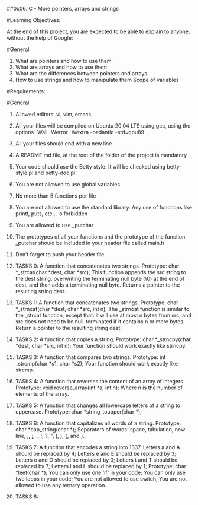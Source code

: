 ##0x06. C - More pointers, arrays and strings

#Learning Objectives:

At the end of this project, you are expected to be able to explain to anyone, without the help of Google:

#General

1. What are pointers and how to use them
2. What are arrays and how to use them
3. What are the differences between pointers and arrays
4. How to use strings and how to manipulate them
   Scope of variables

#Requirements:

#General

1. Allowed editors: vi, vim, emacs
2. All your files will be compiled on Ubuntu 20.04 LTS using gcc, using the options -Wall -Werror -Wextra -pedantic -std=gnu89
3. All your files should end with a new line
4. A README.md file, at the root of the folder of the project is mandatory
5. Your code should use the Betty style. It will be checked using betty-style.pl and betty-doc.pl
6. You are not allowed to use global variables
7. No more than 5 functions per file
8. You are not allowed to use the standard library. Any use of functions like printf, puts, etc… is forbidden
9. You are allowed to use _putchar
10. The prototypes of all your functions and the prototype of the function _putchar should be included in your header file called main.h
11. Don’t forget to push your header file

0. TASKS 0: A function that concatenates two strings. Prototype: char *_strcat(char *dest, char *src); This function appends the src string to the dest string, overwriting the terminating null byte (\0) at the end of dest, and then adds a terminating null byte. Returns a pointer to the resulting string dest.
1. TASKS 1: A function that concatenates two strings. Prototype: char *_strncat(char *dest, char *src, int n); The _strncat function is similar to the _strcat function, except that: it will use at most n bytes from src; and src does not need to be null-terminated if it contains n or more bytes. Return a pointer to the resulting string dest.
2. TASKS 2: A function that copies a string. Prototype: char *_strncpy(char *dest, char *src, int n); Your function should work exactly like strncpy.
3. TASKS 3: A function that compares two strings. Prototype: int _strcmp(char *s1, char *s2); Your function should work exactly like strcmp.
4. TASKS 4: A function that reverses the content of an array of integers. Prototype: void reverse_array(int *a, int n); Where n is the number of elements of the array.
5. TASKS 5: A function that changes all lowercase letters of a string to uppercase. Prototype: char *string_toupper(char *);
6. TASKS 6: A function that capitalizes all words of a string. Prototype: char *cap_string(char *); Separators of words: space, tabulation, new line, ,, ;, ., !, ?, ", (, ), {, and }.
7. TASKS 7: A function that encodes a string into 1337. Letters a and A should be replaced by 4; Letters e and E should be replaced by 3; Letters o and O should be replaced by 0; Letters t and T should be replaced by 7; Letters l and L should be replaced by 1; Prototype: char *leet(char *); You can only use one 'if' in your code; You can only use two loops in your code; You are not allowed to use switch; You are not allowed to use any ternary operation.
8. TASKS 8: 









